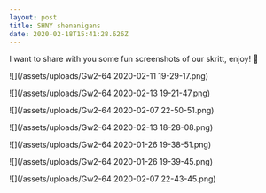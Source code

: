 ```yaml
---
layout: post
title: SHNY shenanigans
date: 2020-02-18T15:41:28.626Z
---
```

I want to share with you some fun screenshots of our skritt, enjoy! 🐀

![](/assets/uploads/Gw2-64 2020-02-11 19-29-17.png)

![](/assets/uploads/Gw2-64 2020-02-13 19-21-47.png)

![](/assets/uploads/Gw2-64 2020-02-07 22-50-51.png)

![](/assets/uploads/Gw2-64 2020-02-13 18-28-08.png)

![](/assets/uploads/Gw2-64 2020-01-26 19-38-51.png)

![](/assets/uploads/Gw2-64 2020-01-26 19-39-45.png)

![](/assets/uploads/Gw2-64 2020-02-07 22-43-45.png)
